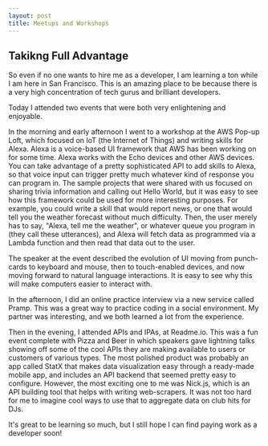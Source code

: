 ```yaml
---
layout: post
title: Meetups and Workshops
---
```


## Takikng Full Advantage

So even if no one wants to hire me as a developer, I am learning a ton while
I am here in San Francisco. This is an amazing place to be because there
is a very high concentration of tech gurus and brilliant developers.

Today I attended two events that were both very enlightening and enjoyable.

In the morning and early afternoon I went to a workshop at the AWS Pop-up
Loft, which focused on IoT (the Internet of Things) and writing skills for
Alexa. Alexa is a voice-based UI framework that AWS has been working on for
some time. Alexa works with the Echo devices and other AWS devices. You can
take advantage of a pretty sophisticated API to add skills to Alexa, so that
voice input can trigger pretty much whatever kind of response you can program
in. The sample projects that were shared with us focused on sharing trivia
information and calling out Hello World, but it was easy to see how this
framework could be used for more interesting purposes. For example, you could
write a skill that would report news, or one that would tell you the weather
forecast without much difficulty. Then, the user merely has to say, "Alexa,
tell me the weather", or whatever queue you program in (they call these
utterances), and Alexa will fetch data as programmed via a Lambda function
and then read that data out to the user.

The speaker at the event described the evolution of UI moving from punch-cards
to keyboard and mouse, then to touch-enabled devices, and now moving forward
to natural language interactions. It is easy to see why this will make
computers easier to interact with.

In the afternoon, I did an online practice interview via a new service called
Pramp. This was a great way to practice coding in a social environment. My
partner was interesting, and we both learned a lot from the experience.

Then in the evening, I attended APIs and IPAs, at Readme.io. This was a
fun event complete with Pizza and Beer in which speakers gave lightning
talks showing off some of the cool APIs they are making available to users
or customers of various types. The most polished product was probably an
app called StatX that makes data visualization easy through a ready-made
mobile app, and includes an API backend that seemed pretty easy to configure.
However, the most exciting one to me was Nick.js, which is an API building
tool that helps with writing web-scrapers. It was not too hard for me to
imagine cool ways to use that to aggregate data on club hits for DJs.


It's great to be learning so much, but I still hope I can find paying work
as a developer soon!
